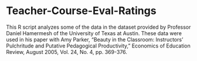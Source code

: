 # Teacher-Course-Eval-Ratings

This R script analyzes some of the data in the dataset provided by Professor Daniel Hamermesh of the University of Texas at
Austin. These data were used in his paper with Amy Parker, “Beauty in the Classroom: Instructors’ Pulchritude and Putative Pedagogical Productivity,” Economics of Education Review, August 2005, Vol. 24, No. 4, pp. 369-376. 
